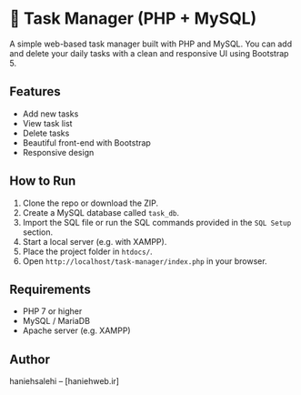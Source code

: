 # 📝 Task Manager (PHP + MySQL)

A simple web-based task manager built with PHP and MySQL. You can add and delete your daily tasks with a clean and responsive UI using Bootstrap 5.

## Features

- Add new tasks
- View task list
- Delete tasks
- Beautiful front-end with Bootstrap
- Responsive design

## How to Run

1. Clone the repo or download the ZIP.
2. Create a MySQL database called `task_db`.
3. Import the SQL file or run the SQL commands provided in the `SQL Setup` section.
4. Start a local server (e.g. with XAMPP).
5. Place the project folder in `htdocs/`.
6. Open `http://localhost/task-manager/index.php` in your browser.

## Requirements

- PHP 7 or higher
- MySQL / MariaDB
- Apache server (e.g. XAMPP)

## Author

haniehsalehi  – [haniehweb.ir]
